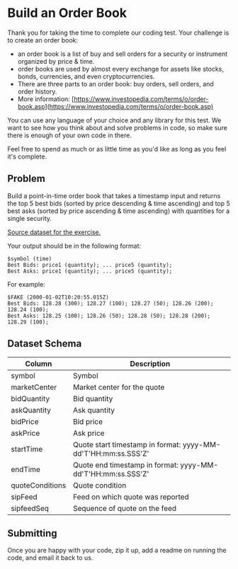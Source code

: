 # Build an Order Book

Thank you for taking the time to complete our coding test. Your challenge is to create an order book:

- an order book is a list of buy and sell orders for a security or instrument organized by price &amp; time.
- order books are used by almost every exchange for assets like stocks, bonds, currencies, and even cryptocurrencies.
- There are three parts to an order book: buy orders, sell orders, and order history.
- More information: [https://www.investopedia.com/terms/o/order-book.asp](https://www.investopedia.com/terms/o/order-book.asp)

You can use any language of your choice and any library for this test. We want to see how you think about and solve problems in code, so make sure there is enough of your own code in there.

Feel free to spend as much or as little time as you&#39;d like as long as you feel it&#39;s complete.

## Problem

Build a point-in-time order book that takes a timestamp input and returns the top 5 best bids (sorted by price descending &amp; time ascending) and top 5 best asks (sorted by price ascending &amp; time ascending) with quantities for a single security.

[Source dataset for the exercise.](https://github.com/Nasdaq/hack/blob/master/software-engineering-interview/quotes_2021-02-18.csv.zip)

Your output should be in the following format:
```
$symbol (time)
Best Bids: price1 (quantity); ... price5 (quantity);
Best Asks: price1 (quantity); ... price5 (quantity);
```

For example:
```
$FAKE (2000-01-02T10:20:55.015Z)
Best Bids: 128.28 (300); 128.27 (100); 128.27 (50); 128.26 (200); 128.24 (100);
Best Asks: 128.25 (100); 128.26 (50); 128.28 (50); 128.28 (200); 128.29 (100);
```

## Dataset Schema

| **Column** | **Description** |
| --- | --- |
| symbol | Symbol |
| marketCenter | Market center for the quote |
| bidQuantity | Bid quantity |
| askQuantity | Ask quantity |
| bidPrice | Bid price |
| askPrice | Ask price |
| startTime | Quote start timestamp in format: yyyy-MM-dd&#39;T&#39;HH:mm:ss.SSS&#39;Z&#39; |
| endTime | Quote end timestamp in format: yyyy-MM-dd&#39;T&#39;HH:mm:ss.SSS&#39;Z&#39; |
| quoteConditions | Quote condition |
| sipFeed | Feed on which quote was reported |
| sipfeedSeq | Sequence of quote on the feed |

## Submitting

Once you are happy with your code, zip it up, add a readme on running the code, and email it back to us.



